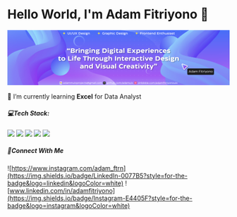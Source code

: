 # Hello World, I'm Adam Fitriyono 👋

![Adam Fitriyono](img/Lingkedin_banner3.jpg)

<!--
**adamfitriyono/adamfitriyono** is a ✨ _special_ ✨ repository because its `README.md` (this file) appears on your GitHub profile.

Here are some ideas to get you started:

- 🔭 I’m currently working on ...
- 🌱 I’m currently learning ...
- 👯 I’m looking to collaborate on ...
- 🤔 I’m looking for help with ...
- 💬 Ask me about ...
- 📫 How to reach me: ...
- 😄 Pronouns: ...
- ⚡ Fun fact: ...
-->

<!-- <img src="{BadgeURLHere}" /> -->
<!-- ![image]({BadgeURLHere}) -->

🌱 I’m currently learning **Excel** for Data Analyst

##### 💻Tech Stack:

<img src="https://img.shields.io/badge/Microsoft_Office-D83B01?style=for-the-badge&logo=microsoft-office&logoColor=white"/>
<img src="https://img.shields.io/badge/Microsoft_Excel-217346?style=for-the-badge&logo=microsoft-excel&logoColor=white"/>
<img src="https://img.shields.io/badge/Microsoft_PowerPoint-B7472A?style=for-the-badge&logo=microsoft-powerpoint&logoColor=white"/>
<img src="https://img.shields.io/badge/MySQL-005C84?style=for-the-badge&logo=mysql&logoColor=white"/>
<img src="https://img.shields.io/badge/Notion-000000?style=for-the-badge&logo=notion&logoColor=white"/>

##### 🔗Connect With Me
![https://www.instagram.com/adam_ftrn](https://img.shields.io/badge/LinkedIn-0077B5?style=for-the-badge&logo=linkedin&logoColor=white)
![www.linkedin.com/in/adamfitriyono](https://img.shields.io/badge/Instagram-E4405F?style=for-the-badge&logo=instagram&logoColor=white)